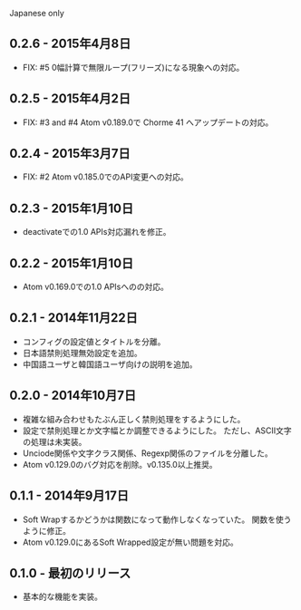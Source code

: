 Japanese only
## 0.2.6 - 2015年4月8日
* FIX: #5 0幅計算で無限ループ(フリーズ)になる現象への対応。

## 0.2.5 - 2015年4月2日
* FIX: #3 and #4 Atom v0.189.0で Chorme 41 へアップデートの対応。

## 0.2.4 - 2015年3月7日
* FIX: #2 Atom v0.185.0でのAPI変更への対応。

## 0.2.3 - 2015年1月10日
* deactivateでの1.0 APIs対応漏れを修正。

## 0.2.2 - 2015年1月10日
* Atom v0.169.0での1.0 APIsへのの対応。

## 0.2.1 - 2014年11月22日
* コンフィグの設定値とタイトルを分離。
* 日本語禁則処理無効設定を追加。
* 中国語ユーザと韓国語ユーザ向けの説明を追加。

## 0.2.0 - 2014年10月7日
* 複雑な組み合わせもたぶん正しく禁則処理をするようにした。
* 設定で禁則処理とか文字幅とか調整できるようにした。
  ただし、ASCII文字の処理は未実装。
* Unciode関係や文字クラス関係、Regexp関係のファイルを分離した。
* Atom v0.129.0のバグ対応を削除。v0.135.0以上推奨。

## 0.1.1 - 2014年9月17日
* Soft Wrapするかどうかは関数になって動作しなくなっていた。
  関数を使うように修正。
* Atom v0.129.0にあるSoft Wrapped設定が無い問題を対応。

## 0.1.0 - 最初のリリース
* 基本的な機能を実装。
